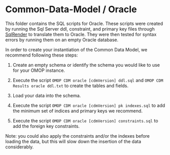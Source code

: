 Common-Data-Model / Oracle
=================

This folder contains the SQL scripts for Oracle. These scripts were created by running the Sql Server ddl, constraint, and primary key files through [SqlRender](https://github.com/ohdsi/sqlrender) to translate them to Oracle. They were then tested for syntax errors by running them on an empty Oracle database. 

In order to create your instantiation of the Common Data Model, we recommend following these steps:

1. Create an empty schema or identify the schema you would like to use for your OMOP instance.

2. Execute the script `OMOP CDM oracle [cdmVersion] ddl.sql` and `OMOP CDM Results oracle ddl.txt` to create the tables and fields.

3. Load your data into the schema.

4. Execute the script `OMOP CDM oracle [cdmVersion] pk indexes.sql` to add the minimum set of indices and primary keys we recommend.

5. Execute the script `OMOP CDM oracle [cdmVersion] constraints.sql` to add the foreign key constraints.

Note: you could also apply the constraints and/or the indexes before loading the data, but this will slow down the insertion of the data considerably.

